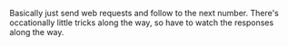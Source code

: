 Basically just send web requests and follow to the next number. There's
occationally little tricks along the way, so have to watch the responses along
the way.
